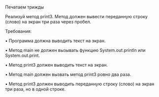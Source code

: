 Печатаем трижды

Реализуй метод print3. Метод должен вывести переданную строку (слово) на экран три раза через пробел.

Требования:

•	Программа должна выводить текст на экран.

•	Метод main не должен вызывать функцию System.out.println или System.out.print.

•	Метод print3 должен выводить текст на экран.

•	Метод main должен вызвать метод print3 ровно два раза.

•	Метод print3 должен выводить переданную строку (слово) на экран три раза, но в одной строке.